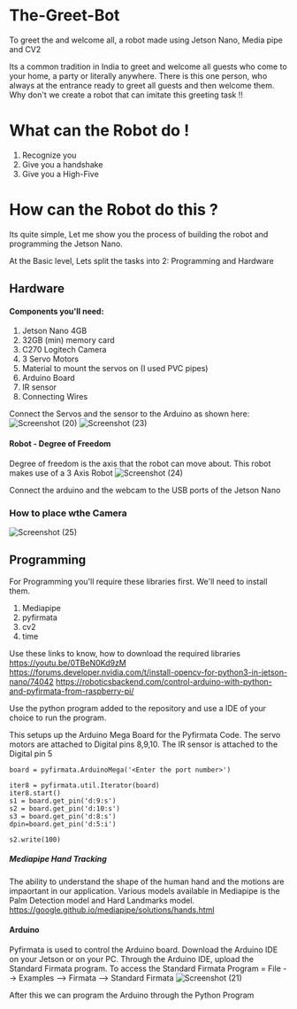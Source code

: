 # The-Greet-Bot
To greet the and welcome all, a robot made using Jetson Nano, Media pipe and CV2

Its a common tradition in India to greet and welcome all guests who come to your home, a party or literally anywhere. There is this one person, who always at the entrance ready to greet all guests and then welcome them. Why don't we create a robot that can imitate this greeting task !!
# What can the Robot do !
1. Recognize you
2. Give you a handshake
3. Give you a High-Five
# How can the Robot do this ?
Its quite simple, Let me show you the process of building the robot and programming the Jetson Nano.

At the Basic level, Lets split the tasks into 2: Programming and Hardware
## Hardware
#### Components you'll need:
1. Jetson Nano 4GB
2. 32GB (min) memory card
3. C270 Logitech Camera
4. 3 Servo Motors
5. Material to mount the servos on (I used PVC pipes)
6. Arduino Board
7. IR sensor
8. Connecting Wires

Connect the Servos and the sensor to the Arduino as shown here:
![Screenshot (20)](https://user-images.githubusercontent.com/65992357/175828704-bafcac5f-a674-455c-a1a4-a1a61372f699.png)
![Screenshot (23)](https://user-images.githubusercontent.com/65992357/176008473-c7b88d58-44be-4895-b233-e6e579a107db.png)



#### Robot - Degree of Freedom
Degree of freedom is the axis that the robot can move about. This robot makes use of a 3 Axis Robot
![Screenshot (24)](https://user-images.githubusercontent.com/65992357/176008340-45d4c326-5006-486c-94b6-3df1cca68a11.png)
  
Connect the arduino and the webcam to the USB ports of the Jetson Nano

### How to place wthe Camera
![Screenshot (25)](https://user-images.githubusercontent.com/65992357/176015354-ec8273f3-6131-4d98-aa07-fd0762240b51.png)

 

## Programming
For Programming you'll require these libraries first. We'll need to install them.
1. Mediapipe
2. pyfirmata
3. cv2
4. time

Use these links to know, how to download the required libraries
https://youtu.be/0TBeN0Kd9zM
https://forums.developer.nvidia.com/t/install-opencv-for-python3-in-jetson-nano/74042
https://roboticsbackend.com/control-arduino-with-python-and-pyfirmata-from-raspberry-pi/

Use the python program added to the repository and use a IDE of your choice to run the program.

This setups up the Arduino Mega Board for the Pyfirmata Code. The servo motors are attached to Digital pins 8,9,10. The IR sensor is attached to the Digital pin 5

```
board = pyfirmata.ArduinoMega('<Enter the port number>')

iter8 = pyfirmata.util.Iterator(board)
iter8.start()
s1 = board.get_pin('d:9:s')
s2 = board.get_pin('d:10:s')
s3 = board.get_pin('d:8:s')
dpin=board.get_pin('d:5:i')

s2.write(100)
```

##### Mediapipe Hand Tracking
The ability to understand the shape of the human hand and the motions are impaortant in our application. Various models available in Mediapipe is the Palm Detection model and Hard Landmarks model.
https://google.github.io/mediapipe/solutions/hands.html

#### Arduino
  Pyfirmata is used to control the Arduino board. Download the Arduino IDE on your Jetson or on your PC. Through the Arduino IDE, upload the Standard Firmata program.
  To access the Standard Firmata Program = File --> Examples --> Firmata --> Standard Firmata
  ![Screenshot (21)](https://user-images.githubusercontent.com/65992357/175873363-c7d83979-9179-4ec7-ab0e-74a2b73e7b38.png)

  
  After this we can program the Arduino through the Python Program


